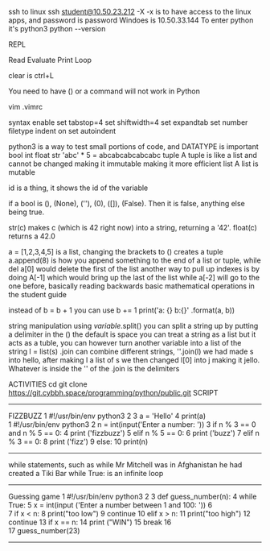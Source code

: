 ssh to linux
ssh student@10.50.23.212 -X
-x is to have access to the linux apps, and password is password
Windoes is 10.50.33.144
To enter python it's python3
python --version

REPL

Read
Evaluate
Print
Loop 

clear is ctrl+L

You need to have () or a command will not work in Python

vim .vimrc

syntax enable
set tabstop=4
set shiftwidth=4
set expandtab
set number
filetype indent on
set autoindent

python3 is a way to test small portions of code, and DATATYPE is important
bool
int
float
str						'abc' * 5 = abcabcabcabcabc
tuple			A tuple is like a list and cannot be changed making it immutable making it more efficient
list			A list is mutable

id is a thing, it shows the id of the variable

if a bool is (), (None), (''), (0), ([]), (False). Then it is false, anything else being true.

str(c) makes c (which is 42 right now) into a string, returning a '42'. 
float(c) returns a 42.0

a = [1,2,3,4,5] is a list, changing the brackets to () creates a tuple
a.append(8) is how you append something to the end of a list or tuple, while del a[0] would delete the first of the list
another way to pull up indexes is by doing A[-1] which would bring up the last of the list while a[-2] will go to the one before, basically reading backwards
basic mathematical operations in the student guide

instead of b = b + 1 you can use b += 1
print('a: {} b:{}' .format(a, b))

string manipulation
using *variable*.split() you can split a string up by putting a delimiter in the () the default is space
you can treat a string as a list but it acts as a tuble, you can however turn another variable into a list of the string
l = list(s)
.join can combine different strings, ''.join(l)
we had made s into hello, after making l a list of s we then changed l[0] into j making it jello. Whatever is inside the '' of the .join is the delimiters

ACTIVITIES
cd
git clone https://git.cybbh.space/programming/python/public.git
SCRIPT
______________________________________________________________________________________________________________________________________________________________________
FIZZBUZZ
  1 #!/usr/bin/env python3
  2 
  3 a = 'Hello'
  4 print(a)  
    1 #!/usr/bin/env python3
  2 n = int(input('Enter a number: '))
  3 if n % 3 == 0 and n % 5 == 0:
  4     print ('fizzbuzz')
  5 elif n % 5 == 0:
  6     print ('buzz')
  7 elif n % 3 == 0:
  8     print ('fizz')
  9 else:
 10     print(n)
______________________________________________________________________________________________________________________________________________________________________

while statements, such as while Mr Mitchell was in Afghanistan he had created a Tiki Bar
while True: is an infinite loop

______________________________________________________________________________________________________________________________________________________________________

Guessing game
  1 #!/usr/bin/env python3
  2 
  3 def guess_number(n):
  4     while True:
  5         x = int(input ('Enter a number between 1 and 100: '))
  6         
  7         if x < n:
  8             print("too low")
  9             continue
 10         elif x > n:
 11             print("too high")
 12             continue
 13         if x == n:
 14             print ("WIN")
 15             break
 16     
 17 guess_number(23)
______________________________________________________________________________________________________________________________________________________________________
